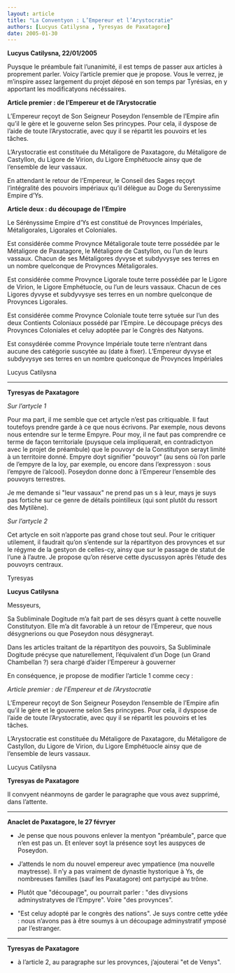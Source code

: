 ```yaml
---
layout: article
title: "La Conventyon : L’Empereur et l’Arystocratie"
authors: [Lucyus Catilysna , Tyresyas de Paxatagore]
date: 2005-01-30
---
```


**Lucyus Catilysna, 22/01/2005**

Puysque le préambule fait l’unanimité, il est temps de passer aux articles à proprement parler. Voicy l’article premier que je propose. Vous le verrez, je m’inspire assez largement du projet déposé en son temps par Tyrésias, en y apportant les modificatyons nécéssaires.

**Article premier : de l’Empereur et de l’Arystocratie**

L’Empereur reçoyt de Son Seigneur Poseydon l’ensemble de l’Empire afin qu’il le gère et le gouverne selon Ses princypes. Pour cela, il dyspose de l’aide de toute l’Arystocratie, avec quy il se répartit les pouvoirs et les tâches.

L’Arystocratie est constituée du Métaligore de Paxatagore, du Métaligore de Castyllon, du Ligore de Virion, du Ligore Emphétuocle ainsy que de l’ensemble de leur vassaux.

En attendant le retour de l’Empereur, le Conseil des Sages reçoyt l’intégralité des pouvoirs impériaux qu’il délègue au Doge du Serenyssime Empire d’Ys.

**Article deux : du découpage de l’Empire**

Le Sérényssime Empire d’Ys est constitué de Provynces Impériales, Métaligorales, Ligorales et Coloniales.

Est considérée comme Provynce Métaligorale toute terre possédée par le Métaligore de Paxatagore, le Métaligore de Castyllon, ou l’un de leurs vassaux. Chacun de ses Métaligores dyvyse et subdyvysye ses terres en un nombre quelconque de Provynces Métaligorales.

Est considérée comme Provynce Ligorale toute terre possédée par le Ligore de Virion, le Ligore Emphétuocle, ou l’un de leurs vassaux. Chacun de ces Ligores dyvyse et subdyvysye ses terres en un nombre quelconque de Provynces Ligorales.

Est considérée comme Provynce Coloniale toute terre sytuée sur l’un des deux Contients Coloniaux possédé par l’Empire. Le découpage précys des Provynces Coloniales et celuy adoptée par le Congrès des Natyons.

Est consydérée comme Provynce Impériale toute terre n’entrant dans aucune des catégorie suscytée au (date à fixer). L’Empereur dyvyse et subdyvysye ses terres en un nombre quelconque de Provynces Impériales

Lucyus Catilysna

---

**Tyresyas de Paxatagore**

_Sur l’artycle 1_

Pour ma part, il me semble que cet artycle n’est pas critiquable. Il faut toutefoys prendre garde à ce que nous écrivons. Par exemple, nous devons nous entendre sur le terme Empyre. Pour moy, il ne faut pas comprendre ce terme de façon territoriale (puysque cela impliquerait, en contradictyon avec le projet de préambule) que le pouvoyr de la Constitutyon serayt limité à un territoire donné. Empyre doyt signifier "pouvoyr" (au sens où l’on parle de l’empyre de la loy, par exemple, ou encore dans l’expressyon : sous l’empyre de l’alcool). Poseydon donne donc à l’Empereur l’ensemble des pouvoyrs terrestres.

Je me demande si "leur vassaux" ne prend pas un s à leur, mays je suys pas fortiche sur ce genre de détails pointilleux (qui sont plutôt du ressort des Mytilène).

_Sur l’artycle 2_

Cet artycle en soit n’apporte pas grand chose tout seul. Pour le critiquer utilement, il faudrait qu’on s’entende sur la répartityon des provynces et sur le régyme de la gestyon de celles-cy, ainsy que sur le passage de statut de l’une à l’autre. Je propose qu’on réserve cette dyscussyon après l’étude des pouvoyrs centraux.

Tyresyas

**Lucyus Catilysna**

Messyeurs,

Sa Subliminale Dogitude m’a fait part de ses désyrs quant à cette nouvelle Constitutyon. Elle m’a dit favorable à un retour de l’Empereur, que nous désygnerions ou que Poseydon nous désygnerayt.

Dans les articles traitant de la répartityon des pouvoirs, Sa Subliminale Dogitude précyse que naturellement, l’équivalent d’un Doge (un Grand Chambellan ?) sera chargé d’aider l’Empereur à gouverner

En conséquence, je propose de modifier l’article 1 comme cecy :

*Article premier : de l’Empereur et de l’Arystocratie*

L’Empereur reçoyt de Son Seigneur Poseydon l’ensemble de l’Empire afin qu’il le gère et le gouverne selon Ses princypes. Pour cela, il dyspose de l’aide de toute l’Arystocratie, avec quy il se répartit les pouvoirs et les tâches.

L’Arystocratie est constituée du Métaligore de Paxatagore, du Métaligore de Castyllon, du Ligore de Virion, du Ligore Emphétuocle ainsy que de l’ensemble de leurs vassaux.

Lucyus Catilysna

**Tyresyas de Paxatagore**

Il convyent néanmoyns de garder le paragraphe que vous avez supprimé, dans l’attente.

---

**Anaclet de Paxatagore, le 27 févryer**

-  Je pense que nous pouvons enlever la mentyon "préambule", parce que n’en est pas un. Et enlever soyt la présence soyt les auspyces de Poseydon.

-  J’attends le nom du nouvel empereur avec ympatience (ma nouvelle maytresse). Il n’y a pas vraiment de dynastie hystorique à Ys, de nombreuses familles (sauf les Paxatagore) ont partycipé au trône.

-  Plutôt que "découpage", ou pourrait parler : "des divysions adminystratyves de l’Empyre". Voire "des provynces".

-  "Est celuy adopté par le congrès des nations". Je suys contre cette ydée : nous n’avons pas à être soumys à un découpage adminystratif ymposé par l’estranger.

---

**Tyresyas de Paxatagore**

-  à l’article 2, au paragraphe sur les provynces, j’ajouterai "et de Venys".